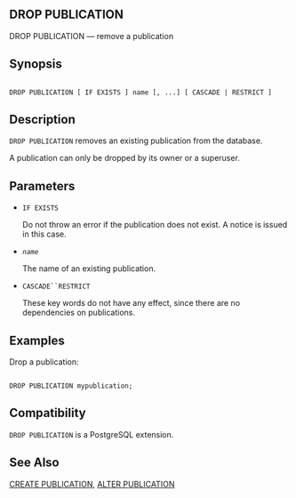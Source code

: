 ## DROP PUBLICATION

DROP PUBLICATION — remove a publication

## Synopsis

```

DROP PUBLICATION [ IF EXISTS ] name [, ...] [ CASCADE | RESTRICT ]
```

## Description

`DROP PUBLICATION` removes an existing publication from the database.

A publication can only be dropped by its owner or a superuser.

## Parameters

* `IF EXISTS`

    Do not throw an error if the publication does not exist. A notice is issued in this case.

* *`name`*

    The name of an existing publication.

* `CASCADE``RESTRICT`

    These key words do not have any effect, since there are no dependencies on publications.

## Examples

Drop a publication:

```

DROP PUBLICATION mypublication;
```

## Compatibility

`DROP PUBLICATION` is a PostgreSQL extension.

## See Also

[CREATE PUBLICATION](sql-createpublication.html "CREATE PUBLICATION"), [ALTER PUBLICATION](sql-alterpublication.html "ALTER PUBLICATION")